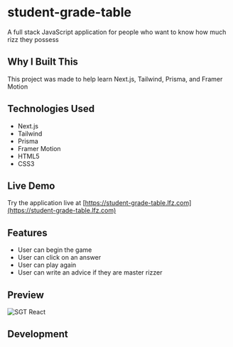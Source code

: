 # student-grade-table

A full stack JavaScript application for people who want to know how much rizz they possess

## Why I Built This

This project was made to help learn Next.js, Tailwind, Prisma, and Framer Motion

## Technologies Used

- Next.js
- Tailwind
- Prisma
- Framer Motion
- HTML5
- CSS3

## Live Demo

Try the application live at [https://student-grade-table.lfz.com](https://student-grade-table.lfz.com)

## Features

- User can begin the game
- User can click on an answer
- User can play again
- User can write an advice if they are master rizzer

## Preview

![SGT React](./public/assets/rizz.gif)

## Development
